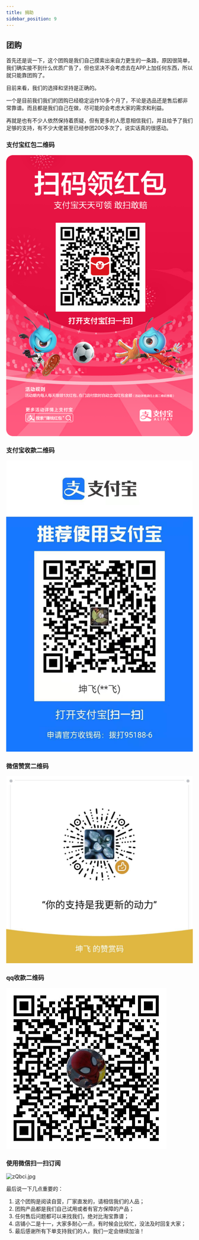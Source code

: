 ```yaml
---
title: 捐助
sidebar_position: 9
---
```


## 团购

首先还是说一下，这个团购是我们自己摸索出来自力更生的一条路，原因很简单，我们确实接不到什么优质广告了，但也坚决不会考虑去在APP上加任何东西，所以就只能靠团购了。

目前来看，我们的选择和坚持是正确的。

一个是目前我们我们的团购已经稳定运作10多个月了，不论是选品还是售后都非常靠谱。而且都是我们自己在做，尽可能的会考虑大家的需求和利益。

再就是也有不少人依然保持着质疑，但有更多的人愿意相信我们，并且给予了我们足够的支持，有不少大佬甚至已经参团200多次了，说实话真的很感动。

### 支付宝红包二维码

![zfbhbrwm](./donate/zfbhbrwm.png)

### 支付宝收款二维码

![zfbskrwm](./donate/zfbskrwm.jpg)

### 微信赞赏二维码

![wxzsrwm](./donate/wxskrwm.jpg)

### qq收款二维码

![qqskrwm](./donate/qqskrwm.jpg)

### 使用微信扫一扫订阅

![zQbci.jpg](https://i.imgtg.com/2022/05/10/zQbci.jpg)

最后说一下几点重要的：

1. 这个团购是阅读自营，厂家直发的，请相信我们的人品；
2. 团购产品都是我们自己试用或者有官方保障的产品；
3. 任何售后问题都可以来找我们，绝对比淘宝靠谱；
4. 店铺小二是十一，大家多耐心一点，有时候会比较忙，没法及时回复大家；
5. 最后感谢所有下单支持我们的人，我们一定会继续加油！
